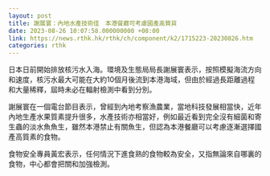 ```yaml
---
layout: post
title: 謝展寰：內地水產技術佳　本港餐廳可考慮國產高質貨
date: 2023-08-26 10:07:58.000000000 +08:00
link: https://news.rthk.hk/rthk/ch/component/k2/1715223-20230826.htm
categories: rthk
---
```


日本日前開始排放核污水入海。環境及生態局局長謝展寰表示，按照模擬海流方向和速度，核污水最大可能在大約10個月後流到本港海域，但由於經過長距離過程和大量稀釋，屆時未必在輻射檢測中看到分別。

謝展寰在一個電台節目表示，曾經到內地考察漁農業，當地科技發展相當快，近年內地生產水果質素提升很多，水產技術亦相當好，例如最近看到完全沒有細菌和寄生蟲的淡水魚魚生，雖然本港禁止有關魚生，但認為本港餐廳可以考慮逐漸選擇國產高質素的食物。

食物安全專員黃宏表示，任何情況下進食熟的食物較為安全，又指無論來自哪裏的食物，中心都會把關和加強檢測。
